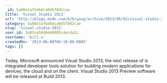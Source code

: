 ```yaml
---
_id: 5a88e1afbd6dca0d5f0d2cae
title: 'Visual Studio 2013'
url: 'http://blogs.msdn.com/b/bryang/archive/2013/06/03/visual-studio-2013.aspx'
category: 5a88e1afbd6dca0d5f0d2cae
slug: 'visual-studio-2013'
user_id: 5a83ce59d6eb0005c4ecda2c
username: 'bill-s'
createdOn: '2013-06-08T09:18:08.000Z'
tags: []
---
```


Today, Microsoft announced Visual Studio 2013, the next release of is integrated developer tools solution for building modern applications for devices, the cloud and on the client. Visual Studio 2013 Preview software will be released at Build 2013.

